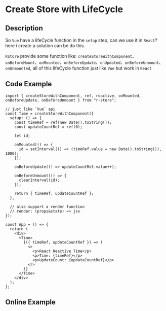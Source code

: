 # Create Store with LifeCycle

## Description

So `Vue` have a lifeCycle function in the `setup` step, can we use it in `React`? here i create a solution can be do this.

`RStore` provide some function like: `createStoreWithComponent`、`onBeforeMount`、`onMounted`、`onBeforeUpdate`、`onUpdated`、`onBeforeUnmount`、`onUnmounted`, all of this lifeCycle function just like `Vue` but work in `React`

## Code Example

```tsx
import { createStoreWithComponent, ref, reactive, onMounted, onBeforeUpdate, onBeforeUnmount } from "r-store";

// just like `Vue` api
const Time = createStoreWithComponent({
  setup: () => {
    const timeRef = ref(new Date().toString());
    const updateCountRef = ref(0);

    let id;

    onMounted(() => {
      id = setInterval(() => (timeRef.value = new Date().toString()), 1000);
    });

    onBeforeUpdate(() => updateCountRef.value++);

    onBeforeUnmount(() => {
      clearInterval(id);
    });

    return { timeRef, updateCountRef };
  },

  // also support a render function
  // render: (props&state) => jsx
});

const App = () => {
  return (
    <div>
      <Time>
        {({ timeRef, updateCountRef }) => (
          <>
            <p>React Reactive Time</p>
            <p>Time: {timeRef}</p>
            <p>UpdateCount: {updateCountRef}</p>
          </>
        )}
      </Time>
    </div>
  );
};
```

## Online Example

<script setup>
  import CreateWithComponent from '@theme/components/createWithComponent.vue'
</script>

<CreateWithComponent />
